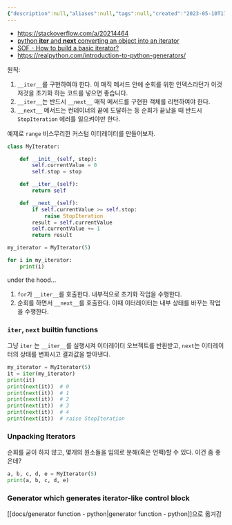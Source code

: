 ```yaml
---
{"description":null,"aliases":null,"tags":null,"created":"2023-05-10T17:40:57","updated":"2023-07-15T21:30:21","title":"custom iterator with __iter__ in python","dg-publish":true,"permalink":"/docs/custom iterator with __iter__ in python/","dgPassFrontmatter":true}
---
```


- https://stackoverflow.com/a/20214464
- [python __iter__ and __next__ converting an object into an iterator](https://www.geeksforgeeks.org/python-__iter__-__next__-converting-object-iterator/)
- [SOF - How to build a basic iterator?](https://stackoverflow.com/questions/19151/how-to-build-a-basic-iterator)
- https://realpython.com/introduction-to-python-generators/

원칙:
1. `__iter__`를 구현하여야 한다. 이 매직 메서드 안에 순회를 위한 인덱스라던가 이것저것을 초기화 하는 코드를 넣으면 좋습니다. 
2. `__iter__`는 반드시 `__next__` 매직 메서드를 구현한 객체를 리턴하여야 한다.
3. `__next__` 메서드는 컨테이너의 끝에 도달하는 등 순회가 끝났을 때 반드시 `StopIteration` 에러를 일으켜야만 한다.

예제로 `range` 비스무리한 커스텀 이터레이터를 만들어보자.

```python
class MyIterator:

    def __init__(self, stop):
        self.currentValue = 0
        self.stop = stop

    def __iter__(self):
        return self

    def __next__(self):
        if self.currentValue >= self.stop:
            raise StopIteration
        result = self.currentValue
        self.currentValue += 1
        return result

my_iterator = MyIterator(5)

for i in my_iterator:
    print(i)
```

under the hood...
1. `for`가 `__iter__`를 호출한다. 내부적으로 초기화 작업을 수행한다.
2. 순회를 하면서 `__next__`를 호출한다. 이때 이터레이터는 내부 상태를 바꾸는 작업을 수행한다.

### `iter`, `next` builtin functions

그냥 `iter` 는 `__iter__`를 실행시켜 이터레이터 오브젝트를 반환받고, `next`는 이터레이터의 상태를 변화시고 결과값을 받아낸다.

```python
my_iterator = MyIterator(5)
it = iter(my_iterator)
print(it)
print(next(it))  # 0
print(next(it))  # 1
print(next(it))  # 2
print(next(it))  # 3
print(next(it))  # 4
print(next(it))  # raise StopIteration
```

### Unpacking Iterators

순회를 굳이 하지 않고, 몇개의 원소들을 임의로 분해(혹은 언팩)할 수 있다. 이건 좀 좋은데?

```python
a, b, c, d, e = MyIterator(5)
print(a, b, c, d, e)
```

### Generator which generates iterator-like control block

[[docs/generator function - python\|generator function - python]]으로 옮겨감
